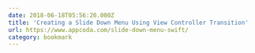 ```yaml
---
date: 2018-06-18T05:56:20.000Z
title: 'Creating a Slide Down Menu Using View Controller Transition'
url: https://www.appcoda.com/slide-down-menu-swift/
category: bookmark
---
```

